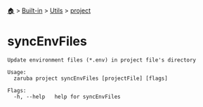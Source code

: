 <!--startTocHeader-->
[🏠](../../../README.md) > [Built-in](../../README.md) > [Utils](../README.md) > [project](README.md)
# syncEnvFiles
<!--endTocHeader-->

```
Update environment files (*.env) in project file's directory

Usage:
  zaruba project syncEnvFiles [projectFile] [flags]

Flags:
  -h, --help   help for syncEnvFiles

```

<!--startTocSubtopic-->

<!--endTocSubtopic-->